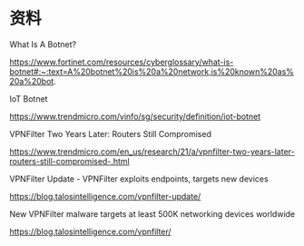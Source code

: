 



# 资料

What Is A Botnet?

https://www.fortinet.com/resources/cyberglossary/what-is-botnet#:~:text=A%20botnet%20is%20a%20network,is%20known%20as%20a%20bot.

IoT Botnet

https://www.trendmicro.com/vinfo/sg/security/definition/iot-botnet

VPNFilter Two Years Later: Routers Still Compromised

https://www.trendmicro.com/en_us/research/21/a/vpnfilter-two-years-later-routers-still-compromised-.html

VPNFilter Update - VPNFilter exploits endpoints, targets new devices

https://blog.talosintelligence.com/vpnfilter-update/

New VPNFilter malware targets at least 500K networking devices worldwide

https://blog.talosintelligence.com/vpnfilter/